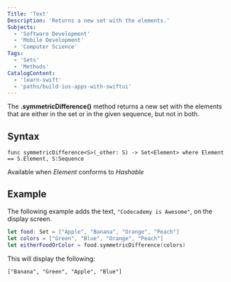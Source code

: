 ```yaml
---
Title: 'Text'
Description: 'Returns a new set with the elements.'
Subjects:
  - 'Software Development'
  - 'Mobile Development'
  - 'Computer Science'
Tags:
  - 'Sets'
  - 'Methods'
CatalogContent:
  - 'learn-swift'
  - 'paths/build-ios-apps-with-swiftui'
---
```


The **.symmetricDifference()** method returns a new set with the elements that are either in the set or in the given
sequence, but not in both.

## Syntax

```pseudo
func symmetricDifference<S>(_other: S) -> Set<Element> where Element == S.Element, S:Sequence
```

Available when *Element* conforms to *Hashable*
  

## Example

The following example adds the text, `"Codecademy is Awesome"`, on the display screen.

```swift
let food: Set = ["Apple", "Banana", "Orange", "Peach"]
let colors = ["Green", "Blue", "Orange", "Peach"]
let eitherFoodOrColor = food.symmetricDifference(colors)
```

This will display the following:

```psuedo
["Banana", "Green", "Apple", "Blue"]
```